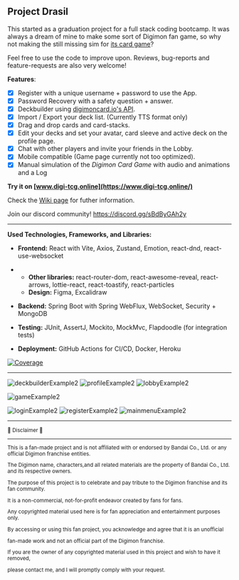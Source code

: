 Project Drasil
---

This started as a graduation project for a full stack coding bootcamp.
It was always a dream of mine to make some sort of Digimon fan game, so why not making the still missing sim for [its card game](https://world.digimoncard.com/)?

Feel free to use the code to improve upon. Reviews, bug-reports and feature-requests are also very welcome!

**Features**:
- [x] Register with a unique username + password to use the App.
- [X] Password Recovery with a safety question + answer.
- [x] Deckbuilder using [digimoncard.io's API](https://documenter.getpostman.com/view/14059948/TzecB4fH).
- [X] Import / Export your deck list. (Currently TTS format only)
- [x] Drag and drop cards and card-stacks.
- [x] Edit your decks and set your avatar, card sleeve and active deck on the profile page.
- [x] Chat with other players and invite your friends in the Lobby.
- [x] Mobile compatible (Game page currently not too optimized).
- [X] Manual simulation of the *Digimon Card Game* with audio and animations and a Log

**Try it on [www.digi-tcg.online](https://www.digi-tcg.online/)**

Check the [Wiki page](https://github.com/WE-Kaito/digimon-tcg-simulator/wiki) for futher information.

Join our discord community! https://discord.gg/sBdByGAh2y

---

**Used Technologies, Frameworks, and Libraries:**

- **Frontend:** React with Vite, Axios, Zustand, Emotion, react-dnd, react-use-websocket

- - **Other libraries:** react-router-dom, react-awesome-reveal, react-arrows, lottie-react, react-toastify, react-particles
  - **Design:** Figma, Excalidraw

- **Backend:** Spring Boot with Spring WebFlux, WebSocket, Security + MongoDB

- **Testing:** JUnit, AssertJ, Mockito, MockMvc, Flapdoodle (for integration tests)

- **Deployment:** GitHub Actions for CI/CD, Docker, Heroku

[![Coverage](https://sonarcloud.io/api/project_badges/measure?project=we-kaito_digimon-tcg-simulator-backend&metric=coverage)](https://sonarcloud.io/summary/new_code?id=we-kaito_digimon-tcg-simulator-backend)

---

![deckbuilderExample2](https://github.com/WE-Kaito/digimon-tcg-simulator/assets/98795399/26572873-7672-4ff4-b24b-a2d63e3ad482) ![profileExample2](https://github.com/WE-Kaito/digimon-tcg-simulator/assets/98795399/49ccc4e9-a903-4812-bdef-559066b653fc) ![lobbyExample2](https://github.com/WE-Kaito/digimon-tcg-simulator/assets/98795399/1a471309-a350-42a7-aed9-c46581f881ee)

![gameExample2](https://github.com/WE-Kaito/digimon-tcg-simulator/assets/98795399/f6ed2f0f-875c-4eb3-a4df-8df30e81adf3)

![loginExample2](https://github.com/WE-Kaito/digimon-tcg-simulator/assets/98795399/884bdaf1-bdad-4dc4-ad50-56d3cefdd0de) ![registerExample2](https://github.com/WE-Kaito/digimon-tcg-simulator/assets/98795399/f8f8f582-fa21-44e9-a1ea-7a8275b65a42) ![mainmenuExample2](https://github.com/WE-Kaito/digimon-tcg-simulator/assets/98795399/ea2e2f0e-b5ce-458d-b86e-baa3b8e83ac7)

---

 <sub>
  🚧 Disclaimer 🚧

  ---
   
This is a fan-made project and is not affiliated with or endorsed by Bandai Co., Ltd. or any official Digimon franchise entities. 
   
The Digimon name, characters,and all related materials are the property of Bandai Co., Ltd. and its respective owners.

The purpose of this project is to celebrate and pay tribute to the Digimon franchise and its fan community. 

It is a non-commercial, not-for-profit endeavor created by fans for fans.

Any copyrighted material used here is for fan appreciation and entertainment purposes only.

By accessing or using this fan project, you acknowledge and agree that it is an unofficial 

fan-made work and not an official part of the Digimon franchise.

If you are the owner of any copyrighted material used in this project and wish to have it removed, 

please contact me, and I will promptly comply with your request.
</sub>
